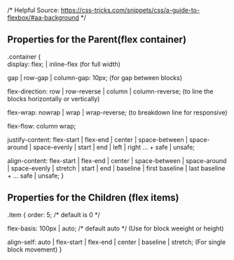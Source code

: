 /* Helpful Source: https://css-tricks.com/snippets/css/a-guide-to-flexbox/#aa-background */

<h2>Properties for the Parent(flex container)</h2>

.container {<br>
  display: flex; | inline-flex (for full width) <br>
  
  gap | row-gap | column-gap: 10px; (for gap between blocks) <br>
  
  flex-direction: row | row-reverse | column | column-reverse; (to line the blocks horizontally or vertically) <br>
  
  flex-wrap: nowrap | wrap | wrap-reverse; (to breakdown line for responsive)<br>
  
  flex-flow: column wrap; <br>
  
  justify-content: flex-start | flex-end | center | space-between | space-around | space-evenly | start | end | left | right ... + safe | unsafe; <br>
  
  align-content: flex-start | flex-end | center | space-between | space-around | space-evenly | stretch | start | end | baseline | first baseline | last baseline + ... safe | unsafe;
}


<h2>Properties for the Children (flex items)</h2>

.item {
  order: 5; /* default is 0 */ <br>
  
  flex-basis: 100px  | auto; /* default auto */ (Use for block weeight or height) <br>
  
  align-self: auto | flex-start | flex-end | center | baseline | stretch; (For single block movement)
}
